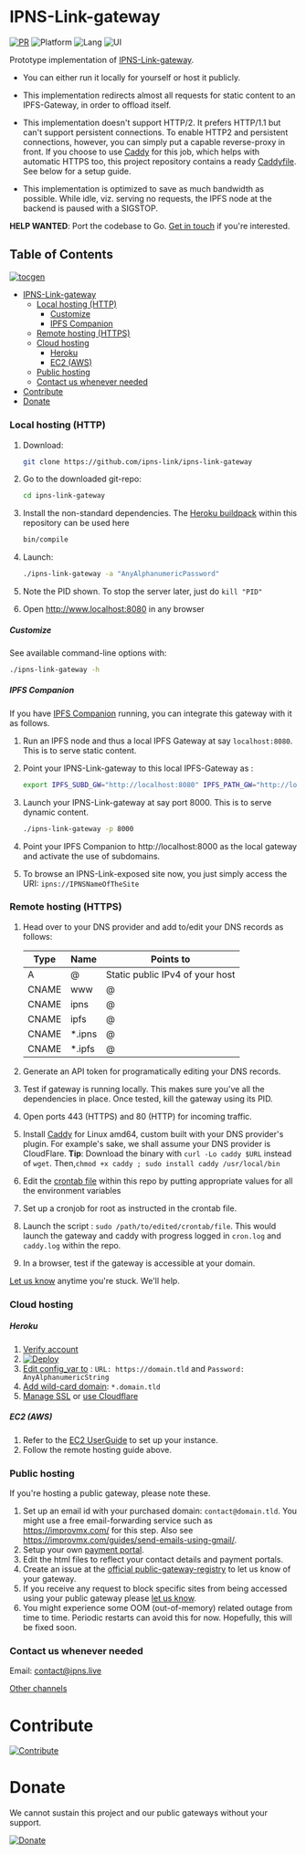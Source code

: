 # IPNS-Link-gateway

[![PR](https://img.shields.io/badge/PRs-Accepted-green)](https://github.com/ipns-link/ipns-link-gateway/pulls) ![Platform](https://img.shields.io/badge/Platform-GNU%2fLinux-blue.svg) ![Lang](https://img.shields.io/badge/Lang-Bash-cyan.svg) ![UI](https://img.shields.io/badge/UI-Command%20line-orange.svg)

Prototype implementation of [IPNS-Link-gateway](https://github.com/ipns-link/specs).

- You can either run it locally for yourself or host it publicly.
- This implementation redirects almost all requests for static content to an IPFS-Gateway, in order to offload itself.

- This implementation doesn't support HTTP/2. It prefers HTTP/1.1 but can't support persistent connections. To enable HTTP2 and persistent connections, however, you can simply put a capable reverse-proxy in front. If you choose to use [Caddy](https://caddyserver.com/) for this job, which helps with automatic HTTPS too, this project repository contains a ready [Caddyfile](/Caddyfile). See below for a setup guide.
- This implementation is optimized to save as much bandwidth as possible. While idle, viz. serving no requests, the IPFS node at the backend is paused with a SIGSTOP.

**HELP WANTED**: Port the codebase to Go. [Get in touch](https://github.com/ipns-link/contribute#join-the-community) if you're interested. 

## Table of Contents  
[![tocgen](https://img.shields.io/badge/Generated%20using-tocgen-blue)](https://github.com/SomajitDey/tocgen)  
  - [IPNS-Link-gateway](#ipns-link-gateway)  
      - [Local hosting (HTTP)](#local-hosting-http)  
          - [Customize](#customize)  
          - [IPFS Companion](#ipfs-companion)  
      - [Remote hosting (HTTPS)](#remote-hosting-https)  
      - [Cloud hosting](#cloud-hosting)  
          - [Heroku](#heroku)  
          - [EC2 (AWS)](#ec2-aws)  
      - [Public hosting](#public-hosting)  
      - [Contact us whenever needed](#contact-us-whenever-needed)  
  - [Contribute](#contribute)  
  - [Donate](#donate)  
#####   

### Local hosting (HTTP)

1. Download: 

   ```bash
   git clone https://github.com/ipns-link/ipns-link-gateway
   ```

2. Go to the downloaded git-repo:

   ```bash
   cd ipns-link-gateway
   ```

3. Install the non-standard dependencies. The [Heroku buildpack](https://devcenter.heroku.com/articles/buildpacks) within this repository can be used here

   ```bash
   bin/compile
   ```

4. Launch: 

   ```bash
   ./ipns-link-gateway -a "AnyAlphanumericPassword"
   ```

5. Note the PID shown. To stop the server later, just do `kill "PID"`

6. Open http://www.localhost:8080 in any browser

##### Customize

See available command-line options with: 

```bash
./ipns-link-gateway -h
```

##### IPFS Companion

If you have [IPFS Companion](https://github.com/ipfs/ipfs-companion) running, you can integrate this gateway with it as follows.

1. Run an IPFS node and thus a local IPFS Gateway at say `localhost:8080`. This is to serve static content.

2. Point your IPNS-Link-gateway to this local IPFS-Gateway as :

   ```bash
   export IPFS_SUBD_GW="http://localhost:8080" IPFS_PATH_GW="http://localhost:8080"
   ```

3. Launch your IPNS-Link-gateway at say port 8000. This is to serve dynamic content.

   ```bash
   ./ipns-link-gateway -p 8000
   ```

4. Point your IPFS Companion to http://localhost:8000 as the local gateway and activate the use of subdomains.

5. To browse an IPNS-Link-exposed site now, you just simply access the URI: `ipns://IPNSNameOfTheSite`

### Remote hosting (HTTPS)

1. Head over to your DNS provider and add to/edit your DNS records as follows:

   | Type  | Name   | Points to                       |
   | ----- | ------ | ------------------------------- |
   | A     | @      | Static public IPv4 of your host |
   | CNAME | www    | @                               |
   | CNAME | ipns   | @                               |
   | CNAME | ipfs   | @                               |
   | CNAME | *.ipns | @                               |
   | CNAME | *.ipfs | @                               |

2. Generate an API token for programatically editing your DNS records.
3. Test if gateway is running locally. This makes sure you've all the dependencies in place. Once tested, kill the gateway using its PID.
4. Open ports 443 (HTTPS) and 80 (HTTP) for incoming traffic.
5. Install [Caddy](https://caddyserver.com/download) for Linux amd64, custom built with your DNS provider's plugin. For example's sake, we shall assume your DNS provider is CloudFlare. **Tip**: Download the binary with `curl -Lo caddy $URL` instead of `wget`. Then,`chmod +x caddy ; sudo install caddy /usr/local/bin`
6. Edit the [crontab file](/crontab) within this repo by putting appropriate values for all the environment variables
7. Set up a cronjob for root as instructed in the crontab file.
8. Launch the script : `sudo /path/to/edited/crontab/file`. This would launch the gateway and caddy with progress logged in `cron.log` and `caddy.log` within the repo.
9. In a browser, test if the gateway is accessible at your domain.

[Let us know](mailto:contact@ipns.live) anytime you're stuck. We'll help.

### Cloud hosting

##### Heroku

1. [Verify account](https://devcenter.heroku.com/articles/account-verification)
2. [![Deploy](https://www.herokucdn.com/deploy/button.svg)](https://heroku.com/deploy) 
3. [Edit config_var to](https://devcenter.heroku.com/articles/config-vars#using-the-heroku-dashboard) : `URL: https://domain.tld` and `Password: AnyAlphanumericString`
4. [Add wild-card domain](https://devcenter.heroku.com/articles/custom-domains): `*.domain.tld`
5. [Manage SSL](https://devcenter.heroku.com/articles/ssl) or [use Cloudflare](https://support.cloudflare.com/hc/en-us/articles/205893698-Configure-Cloudflare-and-Heroku-over-HTTPS)

##### EC2 (AWS)

1. Refer to the [EC2 UserGuide](https://docs.aws.amazon.com/AWSEC2/latest/UserGuide/EC2_GetStarted.html) to set up your instance.
2. Follow the remote hosting guide above.

### Public hosting

If you're hosting a public gateway, please note these.

1. Set up an email id with your purchased domain: `contact@domain.tld`. You might use a free email-forwarding service such as https://improvmx.com/ for this step. Also see https://improvmx.com/guides/send-emails-using-gmail/.
2. Setup your own [payment portal](https://www.buymeacoffee.com/).
3. Edit the html files to reflect your contact details and payment portals.
4. Create an issue at the [official public-gateway-registry](https://github.com/ipns-link/gateway-registry) to let us know of your gateway.
5. If you receive any request to block specific sites from being accessed using your public gateway please [let us know](https://github.com/ipns-link/gateway-registry).
6. You might experience some OOM (out-of-memory) related outage from time to time. Periodic restarts can avoid this for now. Hopefully, this will be fixed soon.

### Contact us whenever needed

Email: [contact@ipns.live](mailto:contact@ipns.live)

[Other channels](https://github.com/ipns-link/contribute#join-the-community)

# Contribute

[![Contribute](https://img.shields.io/badge/Contribute%20to-IPNS--Link-brightgreen)](https://github.com/ipns-link/contribute) 

# Donate

We cannot sustain this project and our public gateways without your support.

[![Donate](https://img.shields.io/badge/Donate%20to-IPNS--Link-brightgreen)](https://github.com/ipns-link/contribute/blob/main/donate.md)



